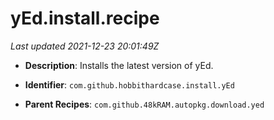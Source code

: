 # yEd.install.recipe

_Last updated 2021-12-23 20:01:49Z_

- **Description**: Installs the latest version of yEd.

- **Identifier**: `com.github.hobbithardcase.install.yEd`

- **Parent Recipes**: `com.github.48kRAM.autopkg.download.yed`
